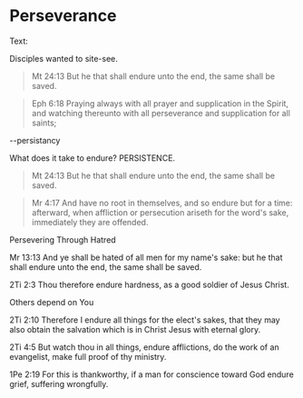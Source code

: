 # Perseverance

Text:

Disciples wanted to site-see.

> Mt 24:13 But he that shall endure unto the end, the same shall be saved.

>Eph 6:18 Praying always with all prayer and supplication in the Spirit, and watching thereunto with all perseverance and supplication for all saints;

--persistancy

What does it take to endure? PERSISTENCE.

> Mt 24:13 But he that shall endure unto the end, the same shall be saved.

>Mr 4:17 And have no root in themselves, and so endure but for a time: afterward, when affliction or persecution ariseth for the word's sake, immediately they are offended. 

Persevering Through Hatred

 Mr 13:13 And ye shall be hated of all men for my name's sake: but he that shall endure unto the end, the same shall be saved.

 2Ti 2:3 Thou therefore endure hardness, as a good soldier of Jesus Christ.

Others depend on You

 2Ti 2:10 Therefore I endure all things for the elect's sakes, that they may also obtain the salvation which is in Christ Jesus with eternal glory.

 2Ti 4:5 But watch thou in all things, endure afflictions, do the work of an evangelist, make full proof of thy ministry.

 1Pe 2:19 For this is thankworthy, if a man for conscience toward God endure grief, suffering wrongfully.